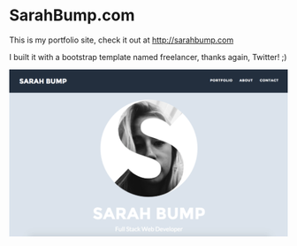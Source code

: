 # SarahBump.com
This is my portfolio site, check it out at http://sarahbump.com

I built it with a bootstrap template named freelancer, thanks again, Twitter! ;) 

![Home Page](/Home.png)
